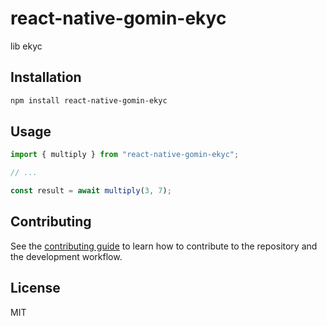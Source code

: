 # react-native-gomin-ekyc

lib ekyc

## Installation

```sh
npm install react-native-gomin-ekyc
```

## Usage

```js
import { multiply } from "react-native-gomin-ekyc";

// ...

const result = await multiply(3, 7);
```

## Contributing

See the [contributing guide](CONTRIBUTING.md) to learn how to contribute to the repository and the development workflow.

## License

MIT
